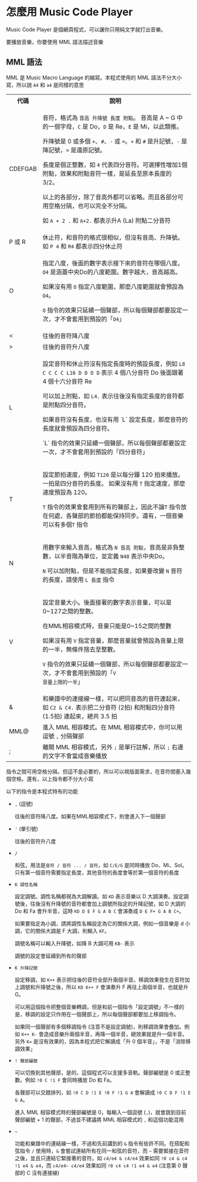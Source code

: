 怎麼用 Music Code Player
===
Music Code Player 是個網頁程式，可以讓你只用純文字就打出音樂。

要播放音樂，你要使用 MML 語法描述音樂

MML 語法
---
MML 是 Music Macro Language 的縮寫。本程式使用的 MML 語法不分大小寫，所以說 `A4` 和 `a4` 是同樣的意思
<table>
<tr>
  <th>代碼</th><th>說明</th>
</tr>
<tr>
  <td>CDEFGAB</td>
  <td>
<p>音符，格式為 <code>音高 升降號 長度 附點</code>。
音高是 A ~ G 中的一個字母，<code>C</code> 是 Do，<code>D</code> 是 Re，<code>E</code> 是 Mi，以此類推。</p>

<p>升降號是 0 或多個 <code>+</code>、<code>#</code>、<code>-</code> 或 <code>=</code>。<code>+</code> 和 <code>#</code> 是升記號，<code>-</code> 是降記號，<code>=</code> 是還原記號。</p>

<p>長度是個正整數，如 <code>4</code> 代表四分音符。可選擇性增加1個附點，效果和附點音符一樣，是延長至原本長度的 3/2。</p>

<p>以上的各部分，除了音高外都可以省略。而且各部分可用空格分隔，也可以完全不分隔。</p>

<p>如 <code>A + 2 .</code> 和 <code>A+2.</code> 都表示升A (La) 附點二分音符</p>
  </td>
</tr>
<tr>
  <td>P 或 R</td>
  <td>
休止符，和音符的格式很相似，但沒有音高、升降號。如 <code>P 4</code> 和 <code>R4</code> 都表示四分休止符
  </td>
</tr>
<tr>
  <td>O</td>
  <td>
<p>指定八度，後面的數字表示接下來的音符在哪個八度。 <code>O4</code> 是涵蓋中央Do的八度範圍。數字越大，音高越高。</p>

<p>如果沒有用 <code>O</code> 指定八度範圍，那麼八度範圍就會預設為<code>O4</code>。</p>

<code>O</code> 指令的效果只延續一個聲部，所以每個聲部都要設定一次，才不會套用到預設的「<code>O4</code>」
  </td>
</tr>
<tr>
  <td>&lt;</td>
  <td>往後的音符降八度</td>
</tr>
<tr>
  <td>></td>
  <td>往後的音符升八度</td>
</tr>
<tr>
  <td>L</td>
  <td>
<p>設定音符和休止符沒有指定長度時的預設長度，例如 <code>L8 C C C C L16 D D D D</code> 表示 4 個八分音符 Do 後面跟著 4 個十六分音符 Re</p>

<p>可以加上附點，如 <code>L4.</code> 表示往後沒有指定長度的音符都是附點四分音符。</p>

<p>如果音符沒有長度，也沒有用 `L` 設定長度，那麼音符的長度就會預設為四分音符。</p>

<p>`L` 指令的效果只延續一個聲部，所以每個聲部都要設定一次，才不會套用到預設的「四分音符」</p>
</td>
</tr>
<tr>
  <td>T</td>
  <td>
<p>設定節拍速度，例如 <code>T120</code> 是以每分鐘 120 拍來播放。一拍是四分音符的長度。
如果沒有用 <code>T</code> 指定速度，那麼速度預設為 120。</p>

  <code>T</code> 指令的效果會套用到所有的聲部上，因此不論<code>T</code> 指令放在何處，各聲部的節拍都能保持同步。還有，一個音樂可以有多個<code>T</code> 指令
  </td>
</tr>
<tr>
  <td>N</td>
<td>
<p>用數字來輸入音高，格式為 <code>N 音高 附點</code>，音高是非負整數，以半音階為單位，並定義 <code>N48</code> 表示中央Do。</p>

<p><code>N</code> 可以加附點，但是不能指定長度，如果要改變 <code>N</code> 音符的長度，請使用 <code>L 長度</code> 指令</p>
  </td>
</tr>
<tr>
  <td>V</td>
  <td>
<p>設定音量大小。後面接著的數字表示音量，可以是0~127之間的整數。</p>

<p>在MML相容模式時，音量只能是0~15之間的整數</p>
<p>如果沒有用 <code>V</code> 指定音量，那麼音量就會預設為音量上限的一半，無條件捨去至整數。</p>

<code>V</code> 指令的效果只延續一個聲部，所以每個聲部都要設定一次，才不會套用到預設的「<code>V 音量上限的一半</code>」
  </td>
</tr>
<tr>
  <td>&</td>
  <td>和樂譜中的連接線一樣，可以把同音高的音符連起來，如 <code>C2 & C4.</code> 表示把二分音符 (2拍) 和附點四分音符 (1.5拍) 連起來，總共 3.5 拍</td>
</tr>
<tr>
  <td>MML@</td>
  <td>進入 MML 相容模式。在 MML 相容模式中，你可以用逗號 <code>,</code> 分隔聲部</td>
</tr>
<tr>
  <td>;</td>
  <td>離開 MML 相容模式，另外 <code>;</code> 是單行註解，所以 <code>;</code> 右邊的文字不會當成音樂播放</td>
</tr>
</table>

指令之間可用空格分隔，但這不是必要的，所以可以視版面需求，在音符間塞入幾個空格。還有，以上指令都不分大小寫

以下的指令是本程式特有的功能

- `,` (逗號)

  往後的音符降八度。如果在MML相容模式下，則會進入下一個聲部
- `'` (單引號)

  往後的音符升八度
- `/`

  和弦，用法是`音符 / 音符 ... / 音符`，如 `C/E/G` 是同時播放 Do、Mi、Sol。只有第一個音符需要指定長度，其他音符的長度會等於第一個音符的長度
- `K 調性名稱`

  設定調號。調性名稱都視為大調解讀。如 `KD` 表示音樂以 D 大調演奏。設定調號後，往後沒有升降號的音符都會加上調號所指定的升降記號，如 D 大調的 Do 和 Fa 會升半音，這時 `KD D E F G A B C` 會演奏成 `D E F+ G A B C+`。

  如果要指定為小調，請將調性名稱設定為它的關係大調，例如一個音樂是 d 小調，它的關係大調是 F 大調，則輸入 `KF`。

  調號名稱可以輸入升降號，如降 B 大調可用 `KB-` 表示

  調號的設定會延續到所有的聲部
- `K 升降記號`

  設定移調，如 `K++` 表示把往後的音符全部升兩個半音。移調效果發生在音符加上調號和升降號之後，所以 `KD K++ F` 會演奏升 F 再往上兩個半音，也就是升 G。

  可以用這個指令把整個音樂轉調，但是和前一個指令「設定調號」不一樣的是，移調的設定只作用在一個聲部上，所以每個聲部都要加上移調指令。

  如果同一個聲部有多個移調指令 (注意不是設定調號)，則移調效果會疊加。例如 `K++ K-` 會造成音樂升兩個半音，再降一個半音，總效果就是升一個半音。另外 `K=` 是沒有效果的，因為本程式把它解讀成「升 0 個半音」，不是「消除移調效果」

+ `! 聲部編號`

  可以切換到其他聲部，是的，這個程式可以支援多音軌。聲部編號是 0 或正整數。例如 `!0 C !1 F` 會同時播放 Do 和 Fa。

  各聲部可以交錯排列，如 `!0 C D !1 E !0 F !1 G A` 會解讀成 `!0 C D F !1 E G A`。

  進入 MML 相容模式時的聲部編號是 0，每輸入一個逗號 (`,`)，就會跳到目前聲部編號 + 1 的聲部，不過並不建議將 MML 相容模式的 `,` 和這個功能混用

+ `~`

  功能和樂譜中的連結線一樣，不過和先前講到的 `&` 指令有些許不同。在搭配和弦指令 `/` 使用時，`&` 會嘗試連結所有在同一和弦的音符，而 `~` 需要緊接在音符之後，並且只連結它緊接著的音符。如 `c4/e4 & c4/e4` 效果如同 `!0 c4 & c4 !1 e4 & e4`，而 `c4/e4~ c4/e4` 效果如同 `!0 c4 c4 !1 e4 & e4` (注意第 0 聲部的 C 沒有連接線)
